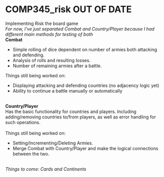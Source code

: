 # COMP345_risk OUT OF DATE
Implementing Risk the board game
</br>
<i>For now, I've just separated Combat and Country/Player because I had different main methods for testing of both</i>
</br>
<strong>Combat</strong>
</br>
<ul>
<li>Simple rolling of dice dependent on number of armies both attacking and defending.</li>
<li>Analysis of rolls and resulting losses.</li>
<li>Number of remaining armies after a battle.</li>
</ul>
Things still being worked on:
<ul>
<li>Displaying attacking and defending countries (no adjacency logic yet)</li>
<li>Ability to continue a battle manually or automatically</li>
</ul>
</br>
<strong>Country/Player</strong>
</br>
Has the basic functionality for countries and players. Including adding/removing countries to/from players, as well as error handling for such operations.
</br>
</br>
Things still being worked on:
<ul>
<li>Setting/Incrementing/Deleting Armies.</li>
<li>Merge Combat with Country/Player and make the logical connections between the two.</li>
</ul>
</br>
<i>Things to come: Cards and Continents</i>
